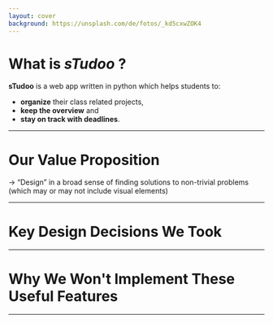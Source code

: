 ```yaml
---
layout: cover
background: https://unsplash.com/de/fotos/_kd5cxwZOK4
---
```

# What is **_sTudoo_** ?

**sTudoo** is a web app written in python which helps students to: 
- **organize** their class related projects,
- **keep the overview** and
- **stay on track with deadlines**.

---

# Our Value Proposition

-> “Design” in a broad sense of finding solutions to non-trivial problems (which may or may not include visual elements)

---

# Key Design Decisions We Took

---

# Why We Won't Implement These Useful Features

---